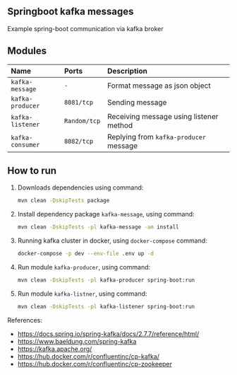 ## Springboot kafka messages

Example spring-boot communication via kafka broker

## Modules

| Name              | Ports         | Description                   |
| :---              | :---          | :---                          |
| `kafka-message`   | `-`           | Format message as json object |
| `kafka-producer`  | `8081/tcp`    | Sending message               |
| `kafka-listener`  | `Random/tcp`  | Receiving message using listener method   |
| `kafka-consumer`  | `8082/tcp`    | Replying from `kafka-producer` message |


## How to run

1. Downloads dependencies using command:
   ```bash
   mvn clean -DskipTests package
   ```
2. Install dependency package `kafka-message`, using command:
   ```bash
   mvn clean -DskipTests -pl kafka-message -am install
   ```
3. Running kafka cluster in docker, using `docker-compose` command:
   ```bash
   docker-compose -p dev --env-file .env up -d
   ```
4. Run module `kafka-producer`, using command:
   ```bash
   mvn clean -DskipTests -pl kafka-producer spring-boot:run 
   ```
5. Run module `kafka-listner`, using command:
   ```bash
   mvn clean -DskipTests -pl kafka-listener spring-boot:run
   ```

References:

- https://docs.spring.io/spring-kafka/docs/2.7.7/reference/html/
- https://www.baeldung.com/spring-kafka
- https://kafka.apache.org/
- https://hub.docker.com/r/confluentinc/cp-kafka/
- https://hub.docker.com/r/confluentinc/cp-zookeeper

